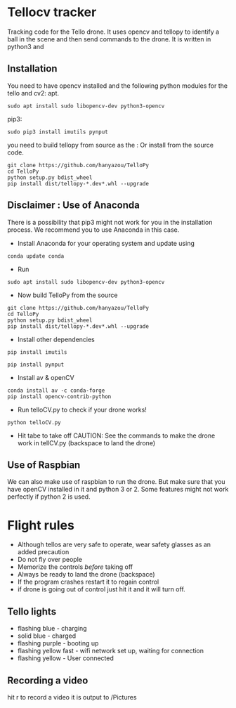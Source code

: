 # Tellocv tracker
Tracking code for the Tello drone. It uses opencv and tellopy to identify a ball in the scene and then send commands to the drone.
It is written in python3 and 

## Installation
You need to have opencv installed and the following python modules for the tello and cv2:
apt.

```
sudo apt install sudo libopencv-dev python3-opencv
```

pip3:

```
sudo pip3 install imutils pynput
```

you need to build tellopy from source as the :
Or install from the source code.
```
git clone https://github.com/hanyazou/TelloPy
cd TelloPy
python setup.py bdist_wheel
pip install dist/tellopy-*.dev*.whl --upgrade
```
## Disclaimer : Use of Anaconda
 There is a possibility that pip3 might not work for you in the installation process. We recommend you to use Anaconda in this case.
 - Install Anaconda for your operating system and update using
 ```
 conda update conda
 ```
 - Run 
 ```
 sudo apt install sudo libopencv-dev python3-opencv
 ```
 - Now build TelloPy from the source
 ```
 git clone https://github.com/hanyazou/TelloPy
cd TelloPy
python setup.py bdist_wheel
pip install dist/tellopy-*.dev*.whl --upgrade
```
- Install other dependencies
```
pip install imutils

pip install pynput
```
- Install av & openCV
```
conda install av -c conda-forge
pip install opencv-contrib-python
```
- Run telloCV.py to check if your drone works!
```
python telloCV.py
```
- Hit tabe to take off
CAUTION: See the commands to make the drone work in tellCV.py (backspace to land the drone)

## Use of Raspbian
We can also make use of raspbian to run the drone. But make sure that you have openCV installed in it and python 3 or 2.
Some features might not work perfectly if python 2 is used.
 

# Flight rules
- Although tellos are very safe to operate, wear safety glasses as an added precaution
- Do not fly over people
- Memorize the controls *before* taking off
- Always be ready to land the drone (backspace)
- If the program crashes restart it to regain control
- if drone is going out of control just hit it and it will turn off.

## Tello lights

- flashing blue - charging
- solid blue - charged
- flashing purple - booting up
- flashing yellow fast - wifi network set up, waiting for connection
- flashing yellow - User connected

## Recording a video
hit r to record a video it is output to <home>/Pictures
